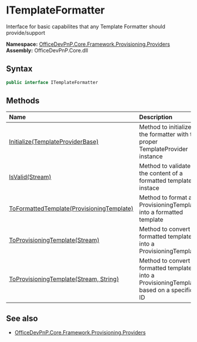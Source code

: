 # ITemplateFormatter
 Interface for basic capabilites that any Template Formatter should provide/support   

**Namespace:** [OfficeDevPnP.Core.Framework.Provisioning.Providers](OfficeDevPnP.Core.Framework.Provisioning.Providers.md)  
**Assembly:** OfficeDevPnP.Core.dll  
## Syntax
```C#
public interface ITemplateFormatter
```
## Methods
|**Name**|**Description**|
|:-----|:-----|
| [Initialize(TemplateProviderBase)](OfficeDevPnP.Core.Framework.Provisioning.Providers.ITemplateFormatter.d92f5067.md) | Method to initialize the formatter with the proper TemplateProvider instance
| [IsValid(Stream)](OfficeDevPnP.Core.Framework.Provisioning.Providers.ITemplateFormatter.13870f06.md) | Method to validate the content of a formatted template instace
| [ToFormattedTemplate(ProvisioningTemplate)](OfficeDevPnP.Core.Framework.Provisioning.Providers.ITemplateFormatter.34498a5d.md) | Method to format a ProvisioningTemplate into a formatted template
| [ToProvisioningTemplate(Stream)](OfficeDevPnP.Core.Framework.Provisioning.Providers.ITemplateFormatter.d70e8f84.md) | Method to convert a formatted template into a ProvisioningTemplate
| [ToProvisioningTemplate(Stream, String)](OfficeDevPnP.Core.Framework.Provisioning.Providers.ITemplateFormatter.fef913ef.md) | Method to convert a formatted template into a ProvisioningTemplate, based on a specific ID
## See also
- [OfficeDevPnP.Core.Framework.Provisioning.Providers](OfficeDevPnP.Core.Framework.Provisioning.Providers.md)
